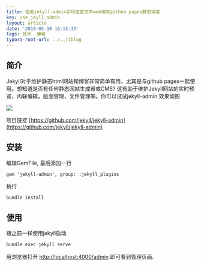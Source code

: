 ```yaml
---
title: 使用jekyll-admin实现在富文本web编写github pages静态博客
key: use_jeyll_admin
layout: article
date: '2019-05-10 16:15:33'
tags: 技术  博客
typora-root-url: ../../iblog
---
```


## 简介
Jekyll对于维护静态html网站和博客非常简单有用，尤其是与github pages一起使用。想知道是否有任何静态网站生成器或CMS? 这有助于维护Jekyll网站的实时预览，内联编辑，版面管理，文件管理等。你可以试试jekyll-admin
效果如图

![](http://psf4tlwcj.bkt.clouddn.com/img/jekyll-admin.png)

项目链接
[https://github.com/jekyll/jekyll-admin](https://github.com/jekyll/jekyll-admin)

## 安装

编辑GemFile, 最后添加一行
```gem
gem 'jekyll-admin', group: :jekyll_plugins
```

执行
```bash
bundle install
```

## 使用
跟之前一样使用jekyll启动
```bash
bundle exec jekyll serve
```
用浏览器打开  [http://localhost:4000/admin](http://localhost:4000/admin)  即可看到管理页面.